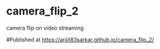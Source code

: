 # camera_flip_2
camera flip on video streaming

#Published at
https://arijit83sarkar.github.io/camera_flip_2/
